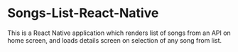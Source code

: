 # Songs-List-React-Native
This is a React Native application which renders list of songs from an API on home screen, and loads details screen on selection of any song from list.
